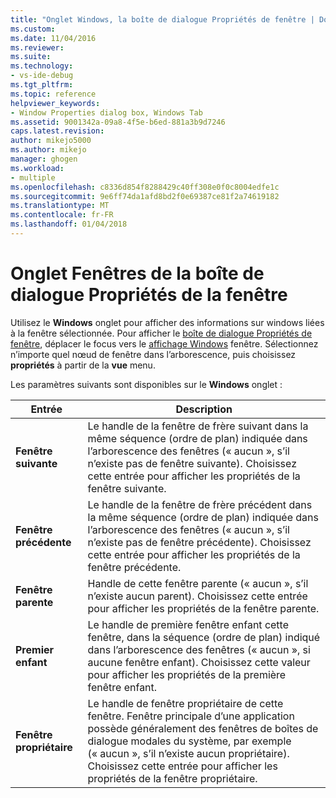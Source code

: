 ```yaml
---
title: "Onglet Windows, la boîte de dialogue Propriétés de fenêtre | Documents Microsoft"
ms.custom: 
ms.date: 11/04/2016
ms.reviewer: 
ms.suite: 
ms.technology:
- vs-ide-debug
ms.tgt_pltfrm: 
ms.topic: reference
helpviewer_keywords:
- Window Properties dialog box, Windows Tab
ms.assetid: 9001342a-09a8-4f5e-b6ed-881a3b9d7246
caps.latest.revision: 
author: mikejo5000
ms.author: mikejo
manager: ghogen
ms.workload:
- multiple
ms.openlocfilehash: c8336d854f8288429c40ff308e0f0c8004edfe1c
ms.sourcegitcommit: 9e6ff74da1afd8bd2f0e69387ce81f2a74619182
ms.translationtype: MT
ms.contentlocale: fr-FR
ms.lasthandoff: 01/04/2018
---
```

# <a name="windows-tab-window-properties-dialog-box"></a>Onglet Fenêtres de la boîte de dialogue Propriétés de la fenêtre
Utilisez le **Windows** onglet pour afficher des informations sur windows liées à la fenêtre sélectionnée. Pour afficher le [boîte de dialogue Propriétés de fenêtre](../debugger/window-properties-dialog-box.md), déplacer le focus vers le [affichage Windows](../debugger/windows-view.md) fenêtre. Sélectionnez n’importe quel nœud de fenêtre dans l’arborescence, puis choisissez **propriétés** à partir de la **vue** menu.  
  
 Les paramètres suivants sont disponibles sur le **Windows** onglet :  
  
|Entrée|Description|  
|-----------|-----------------|  
|**Fenêtre suivante**|Le handle de la fenêtre de frère suivant dans la même séquence (ordre de plan) indiquée dans l’arborescence des fenêtres (« aucun », s’il n’existe pas de fenêtre suivante). Choisissez cette entrée pour afficher les propriétés de la fenêtre suivante.|  
|**Fenêtre précédente**|Le handle de la fenêtre de frère précédent dans la même séquence (ordre de plan) indiquée dans l’arborescence des fenêtres (« aucun », s’il n’existe pas de fenêtre précédente). Choisissez cette entrée pour afficher les propriétés de la fenêtre précédente.|  
|**Fenêtre parente**|Handle de cette fenêtre parente (« aucun », s’il n’existe aucun parent). Choisissez cette entrée pour afficher les propriétés de la fenêtre parente.|  
|**Premier enfant**|Le handle de première fenêtre enfant cette fenêtre, dans la séquence (ordre de plan) indiqué dans l’arborescence des fenêtres (« aucun », si aucune fenêtre enfant). Choisissez cette valeur pour afficher les propriétés de la première fenêtre enfant.|  
|**Fenêtre propriétaire**|Le handle de fenêtre propriétaire de cette fenêtre. Fenêtre principale d’une application possède généralement des fenêtres de boîtes de dialogue modales du système, par exemple (« aucun », s’il n’existe aucun propriétaire). Choisissez cette entrée pour afficher les propriétés de la fenêtre propriétaire.|